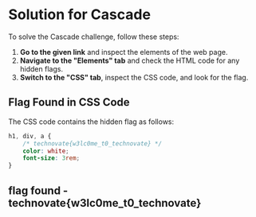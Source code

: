 # Solution for Cascade

To solve the Cascade challenge, follow these steps:

1. **Go to the given link** and inspect the elements of the web page.
2. **Navigate to the "Elements" tab** and check the HTML code for any hidden flags.
3. **Switch to the "CSS" tab**, inspect the CSS code, and look for the flag.

## Flag Found in CSS Code

The CSS code contains the hidden flag as follows:

```css
h1, div, a {
    /* technovate{w3lc0me_t0_technovate} */
    color: white;
    font-size: 3rem;
}
```
## flag found - technovate{w3lc0me_t0_technovate} 